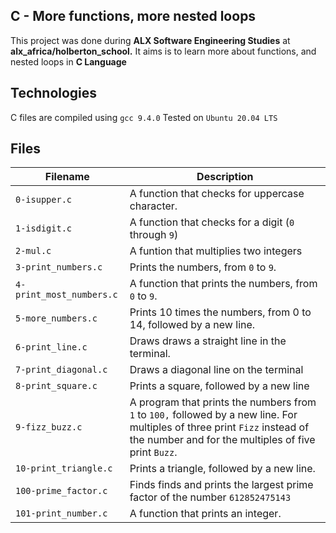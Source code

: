 C - More functions, more nested loops
  --------------------------

This project was done during **ALX Software Engineering Studies** at **alx_africa/holberton_school.** It aims is to learn more about functions, and nested loops in **C Language**

Technologies
  ---------------------------

C files are compiled using `gcc 9.4.0`
Tested on `Ubuntu 20.04 LTS`

Files
  ---------------------------

| Filename | Description |
| --- | --- |
| `0-isupper.c` | A function that checks for uppercase character. |
| `1-isdigit.c` | A function that checks for a digit (`0` through `9`)
| `2-mul.c` | A funtion that multiplies two integers |
| `3-print_numbers.c` | Prints the numbers, from `0` to `9`. |
| `4-print_most_numbers.c` | A function that prints the numbers, from `0` to `9`. |
| `5-more_numbers.c` | Prints 10 times the numbers, from 0 to 14, followed by a new line. |
| `6-print_line.c` | Draws draws a straight line in the terminal. |
| `7-print_diagonal.c` | Draws a diagonal line on the terminal |
| `8-print_square.c` | Prints a square, followed by a new line |
| `9-fizz_buzz.c` | A program that prints the numbers from `1` to `100,` followed by a new line. For multiples of three print `Fizz` instead of the number and for the multiples of five print `Buzz`. |
| `10-print_triangle.c` | Prints a triangle, followed by a new line. |
| `100-prime_factor.c` | Finds finds and prints the largest prime factor of the number `612852475143`
| `101-print_number.c` | A function that prints an integer. |
